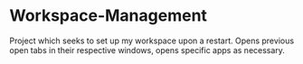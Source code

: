 # Workspace-Management
Project which seeks to set up my workspace upon a restart. Opens previous open tabs in their respective windows, opens specific apps as necessary. 

